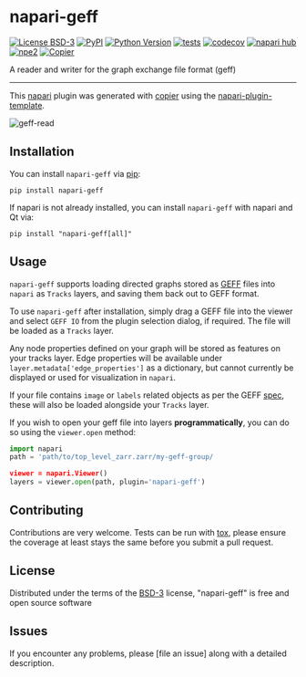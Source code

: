 # napari-geff

[![License BSD-3](https://img.shields.io/pypi/l/napari-geff.svg?color=green)](https://github.com/live-image-tracking-tools/napari-geff/raw/main/LICENSE)
[![PyPI](https://img.shields.io/pypi/v/napari-geff.svg?color=green)](https://pypi.org/project/napari-geff)
[![Python Version](https://img.shields.io/pypi/pyversions/napari-geff.svg?color=green)](https://python.org)
[![tests](https://github.com/live-image-tracking-tools/napari-geff/workflows/tests/badge.svg)](https://github.com/live-image-tracking-tools/napari-geff/actions)
[![codecov](https://codecov.io/gh/live-image-tracking-tools/napari-geff/branch/main/graph/badge.svg)](https://codecov.io/gh/live-image-tracking-tools/napari-geff)
[![napari hub](https://img.shields.io/endpoint?url=https://api.napari-hub.org/shields/napari-geff)](https://napari-hub.org/plugins/napari-geff)
[![npe2](https://img.shields.io/badge/plugin-npe2-blue?link=https://napari.org/stable/plugins/index.html)](https://napari.org/stable/plugins/index.html)
[![Copier](https://img.shields.io/endpoint?url=https://raw.githubusercontent.com/copier-org/copier/master/img/badge/badge-grayscale-inverted-border-purple.json)](https://github.com/copier-org/copier)

A reader and writer for the graph exchange file format (geff)

----------------------------------

This [napari] plugin was generated with [copier] using the [napari-plugin-template].

<!--
Don't miss the full getting started guide to set up your new package:
https://github.com/napari/napari-plugin-template#getting-started

and review the napari docs for plugin developers:
https://napari.org/stable/plugins/index.html
-->

![geff-read](https://github.com/user-attachments/assets/bd3d510e-a9c8-490a-b499-47093f15105d)


## Installation

You can install `napari-geff` via [pip]:

```
pip install napari-geff
```

If napari is not already installed, you can install `napari-geff` with napari and Qt via:

```
pip install "napari-geff[all]"
```

## Usage

`napari-geff` supports loading directed graphs stored as [GEFF](https://live-image-tracking-tools.github.io/geff/latest/) files into
`napari` as `Tracks` layers, and saving them back out to GEFF format.

To use `napari-geff` after installation, simply drag a GEFF file into the viewer and select `GEFF IO` from the
plugin selection dialog, if required. The file will be loaded as a `Tracks` layer.

Any node properties defined on your graph will be stored as features on your tracks layer. Edge properties
will be available under `layer.metadata['edge_properties']` as a dictionary, but cannot currently be displayed
or used for visualization in `napari`.

If your file contains `image` or `labels` related objects as per the GEFF
[spec](https://live-image-tracking-tools.github.io/geff/v0.4.0/specification/#geff_related_objects),
these will also be loaded alongside your `Tracks` layer.

If you wish to open your geff file into layers **programmatically**, you can do so using the `viewer.open` method:

```python
import napari
path = 'path/to/top_level_zarr.zarr/my-geff-group/

viewer = napari.Viewer()
layers = viewer.open(path, plugin='napari-geff')
```


## Contributing

Contributions are very welcome. Tests can be run with [tox], please ensure
the coverage at least stays the same before you submit a pull request.

## License

Distributed under the terms of the [BSD-3] license,
"napari-geff" is free and open source software

## Issues

If you encounter any problems, please [file an issue] along with a detailed description.

[napari]: https://github.com/napari/napari
[copier]: https://copier.readthedocs.io/en/stable/
[@napari]: https://github.com/napari
[MIT]: http://opensource.org/licenses/MIT
[BSD-3]: http://opensource.org/licenses/BSD-3-Clause
[GNU GPL v3.0]: http://www.gnu.org/licenses/gpl-3.0.txt
[GNU LGPL v3.0]: http://www.gnu.org/licenses/lgpl-3.0.txt
[Apache Software License 2.0]: http://www.apache.org/licenses/LICENSE-2.0
[Mozilla Public License 2.0]: https://www.mozilla.org/media/MPL/2.0/index.txt
[napari-plugin-template]: https://github.com/napari/napari-plugin-template

[napari]: https://github.com/napari/napari
[tox]: https://tox.readthedocs.io/en/latest/
[pip]: https://pypi.org/project/pip/
[PyPI]: https://pypi.org/
